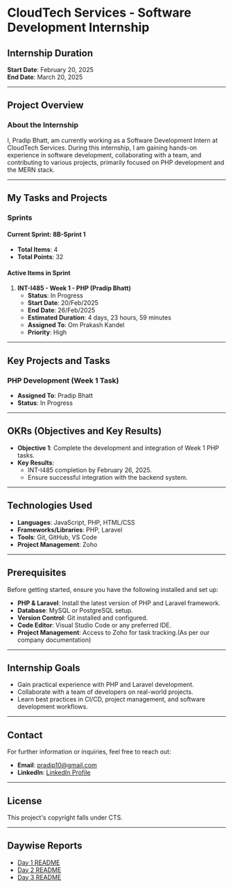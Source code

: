 # CloudTech Services - Software Development Internship

## Internship Duration

**Start Date**: February 20, 2025  
**End Date**: March 20, 2025  

---

## Project Overview

### About the Internship

I, Pradip Bhatt, am currently working as a Software Development Intern at CloudTech Services. During this internship, I am gaining hands-on experience in software development, collaborating with a team, and contributing to various projects, primarily focused on PHP development and the MERN stack.

---

## My Tasks and Projects

### Sprints

#### Current Sprint: **8B-Sprint 1**

- **Total Items**: 4
- **Total Points**: 32

#### Active Items in Sprint

1. **INT-I485 - Week 1 - PHP (Pradip Bhatt)**
   - **Status**: In Progress
   - **Start Date**: 20/Feb/2025
   - **End Date**: 26/Feb/2025
   - **Estimated Duration**: 4 days, 23 hours, 59 minutes
   - **Assigned To**: Om Prakash Kandel
   - **Priority**: High

---

## Key Projects and Tasks

### PHP Development (Week 1 Task)

- **Assigned To**: Pradip Bhatt
- **Status**: In Progress

---

## OKRs (Objectives and Key Results)

- **Objective 1**: Complete the development and integration of Week 1 PHP tasks.
- **Key Results**:
  - INT-I485 completion by February 26, 2025.
  - Ensure successful integration with the backend system.

---

## Technologies Used

- **Languages**: JavaScript, PHP, HTML/CSS
- **Frameworks/Libraries**: PHP, Laravel
- **Tools**: Git, GitHub, VS Code
- **Project Management**: Zoho

---

## Prerequisites

Before getting started, ensure you have the following installed and set up:

- **PHP & Laravel**: Install the latest version of PHP and Laravel framework.
- **Database**: MySQL or PostgreSQL setup.
- **Version Control**: Git installed and configured.
- **Code Editor**: Visual Studio Code or any preferred IDE.
- **Project Management**: Access to Zoho for task tracking.(As per our company documentation)

---

## Internship Goals

- Gain practical experience with PHP and Laravel development.
- Collaborate with a team of developers on real-world projects.
- Learn best practices in CI/CD, project management, and software development workflows.

---

## Contact

For further information or inquiries, feel free to reach out:

- **Email**: pradip10@gmail.com  
- **LinkedIn**: [LinkedIn Profile](https://www.linkedin.com/in/pradipbhatt1326/)  

---

## License

This project's copyright falls under CTS.

---

## Daywise Reports

- [Day 1 README](./Day1/Day1.md)
- [Day 2 README](./Day2/Day2.md)
- [Day 3 README](./Day3/Day3.md)
